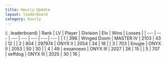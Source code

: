 ```yaml
---
title: Hourly Update
layout: leaderboard
category: hourly
---
```


{: .leaderboard}
| Rank | LV | Player | Division | Elo | Wins | Losses |
| --- | --- | --- | --- | --- | --- | --- |
| <span data-change="0">1</span> | 396 | <span title="ID: 744396">Winged Doom</span> | MASTER IV | <span data-change="0">2103</span> | <span data-change="0">43</span> | <span data-change="0">12</span> |
| <span data-change="2">2</span> | 804 | <span title="ID: 544038">297974</span> | ONYX II | <span data-change="25">2054</span> | <span data-change="3">34</span> | <span data-change="1">18</span> |
| <span data-change="-1">3</span> | 703 | <span title="ID: 623502">Enugie</span> | ONYX II | <span data-change="0">2053</span> | <span data-change="0">50</span> | <span data-change="0">30</span> |
| <span data-change="1">4</span> | 49 | <span title="ID: 756727">exoanoexo</span> | ONYX III | <span data-change="0">2027</span> | <span data-change="0">26</span> | <span data-change="0">15</span> |
| <span data-change="-2">5</span> | 707 | <span title="ID: 285016">seffdog</span> | ONYX III | <span data-change="-12">2025</span> | <span data-change="3">30</span> | <span data-change="3">16</span> |
